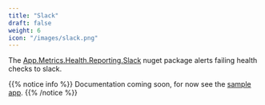 ```yaml
---
title: "Slack"
draft: false
weight: 6
icon: "/images/slack.png"
---
```


The [App.Metrics.Health.Reporting.Slack](https://www.nuget.org/packages/App.Metrics.Health.Reporting.Slack/) nuget package alerts failing health checks to slack.

{{% notice info %}}
Documentation coming soon, for now see the [sample app](https://github.com/AppMetrics/Health/blob/dev/sandbox/HealthSandbox/Host.cs#L99).
{{% /notice %}}


